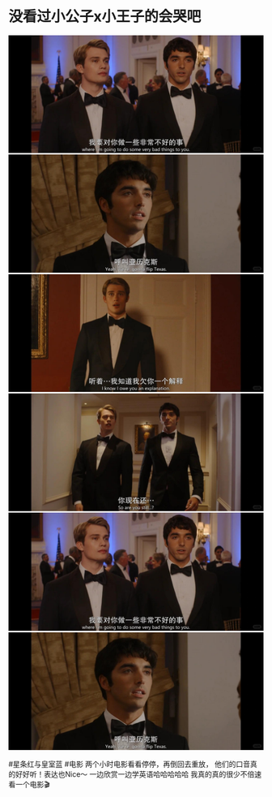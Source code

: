 # 没看过小公子x小王子的会哭吧

![](img/5ea4e9d8-f99b-4009-a9ad-727e25a212c0.jpg)
![](img/26c5fb92-6293-445f-a3ae-5bac036be7f6.jpg)
![](img/2b809d58-bbe9-46ba-baec-d1dd6502f009.jpg)
![](img/95b42107-ff44-49b9-970e-507086b61b59.jpg)
![](img/7ca411bf-acd9-4315-8ddf-f41e26b789f0.jpg)
![](img/68d2975f-7cc0-44ab-9488-ba0c1cfae83f.jpg)

#星条红与皇室蓝 #电影
两个小时电影看看停停，再倒回去重放，
他们的口音真的好好听！表达也Nice～
一边欣赏一边学英语哈哈哈哈哈
我真的真的很少不倍速看一个电影🎬